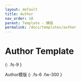 ```yaml
---
layout: default
title: Author
nav_order: 10
parent: Template - 模版
permalink: /docs/templates/author
---
```


# Author Template
{: .fs-9 }

Author模版
{: .fs-6 .fw-300 }

